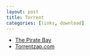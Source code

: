 ```yaml
---
layout: post
title: Torrent
categories: [links, download]
---
```


- [The Pirate Bay](http://thepiratebay.org)
- [Torrentzap.com](http://www.torrentzap.com/)